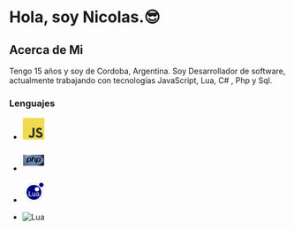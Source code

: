<h1>Hola, soy Nicolas.😎 </h1>

<h2> Acerca de Mi </h2>
<p> Tengo 15 años y soy de Cordoba, Argentina.
Soy Desarrollador de software, actualmente trabajando con tecnologías JavaScript, Lua, C# , Php y Sql. </p>



<h3> Lenguajes </h3>

- <a href="https://developer.mozilla.org/en-US/docs/Web/JavaScript" target="_blank"> <img src="https://raw.githubusercontent.com/devicons/devicon/master/icons/javascript/javascript-original.svg" alt="javascript" width="40" height="40"/> </a> 
-  <a href="https://www.php.net" target="_blank"> <img src="https://raw.githubusercontent.com/devicons/devicon/master/icons/php/php-original.svg" alt="php" width="40" height="40"/> </a> 


-  <a href="https://www.lua.org/images/" target="_blank"> <img src="https://raw.githubusercontent.com/github/explore/80688e429a7d4ef2fca1e82350fe8e3517d3494d/topics/lua/lua.png" alt="Lua" width="40" height="40"/> </a> 



-  <a target="_blank"> <img src="https://co.pinterest.com/pin/700309810796108334/" alt="Lua" width="40" height="40"/> </a> 
